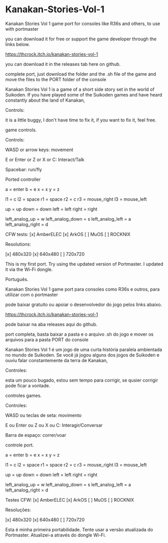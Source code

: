 # Kanakan-Stories-Vol-1


Kanakan Stories Vol 1 game port for consoles like R36s and others, to use with portmaster

you can download it for free or support the game developer through the links below.

https://thcrock.itch.io/kanakan-stories-vol-1

you can download it in the releases tab here on github.

complete port, just download the folder and the .sh file of the game and move the files to the PORT folder of the console

Kanakan Stories Vol 1 is a game of a short side story set in the world of Suikoden. If you have played some of the Suikoden games and have heard constantly about the land of Kanakan,

Controls:

it is a little buggy, I don't have time to fix it, if you want to fix it, feel free.

game controls.

Controls:

WASD or arrow keys: movement

E or Enter or Z or X or C: Interact/Talk

Spacebar: run/fly

Ported controller

a = enter
b = e
x = x
y = z

l1 = c
l2 = space
r1 = space
r2 = c
r3 = mouse_right
l3 = mouse_left

up = up
down = down
left = left
right = right

left_analog_up = w
left_analog_down = s
left_analog_left = a
left_analog_right = d

CFW tests: [x] AmberELEC [x] ArkOS [ ] MuOS [ ] ROCKNIX

Resolutions:

[x] 480x320 [x] 640x480 [ ] 720x720

This is my first port. Try using the updated version of Portmaster. I updated it via the Wi-Fi dongle.


Português.

Kanakan Stories Vol 1 game port para consoles como R36s e outros, para utilizar com o portmaster

pode baixar gratuito ou apoiar o desenvolvedor do jogo pelos links abaixo.


https://thcrock.itch.io/kanakan-stories-vol-1

pode baixar na aba releases aqui do github.

port completa, basta baixar a pasta e o arquivo .sh do jogo e mover os arquivos para a pasta PORT do console

Kanakan Stories Vol 1 é um jogo de uma curta história paralela ambientada no mundo de Suikoden. Se você já jogou alguns dos jogos de Suikoden e ouviu falar constantemente da terra de Kanakan,

Controles:

esta um pouco bugado, estou sem tempo para corrigir, se qusier corrigir pode ficar a vontade.

controles games.

Controles:

WASD ou teclas de seta: movimento

E ou Enter ou Z ou X ou C: Interagir/Conversar

Barra de espaço: correr/voar


controle port.

a = enter
b = e
x = x
y = z

l1 = c
l2 = space
r1 = space
r2 = c
r3 = mouse_right
l3 = mouse_left

up = up
down = down
left = left
right = right

left_analog_up = w
left_analog_down = s
left_analog_left = a
left_analog_right = d


Testes CFW: [x] AmberELEC [x] ArkOS [ ] MuOS [ ] ROCKNIX

Resoluções:

[x] 480x320 [x] 640x480 [ ] 720x720

Esta é minha primeira portabilidade. Tente usar a versão atualizada do Portmaster. Atualizei-a através do dongle Wi-Fi.
